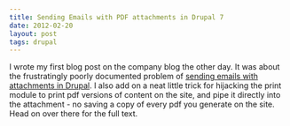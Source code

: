 ```yaml
---
title: Sending Emails with PDF attachments in Drupal 7
date: 2012-02-20
layout: post
tags: drupal
---
```

I wrote my first blog post on the company blog the other day. It was about the frustratingly poorly documented problem of <a href = "http://blog.rapiddg.com/2012/02/drupal-7-html-e-mail-with-pdf-attachments/">sending emails with attachments in Drupal</a>. I also add on a neat little trick for hijacking the print module to print pdf versions of content on the site, and pipe it directly into the attachment - no saving a copy of every pdf you generate on the site. Head on over there for the full text.
